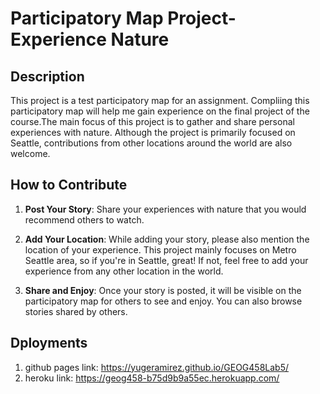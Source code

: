 # Participatory Map Project-Experience Nature

## Description

This project is a test participatory map for an assignment. Compliing this participatory map will help me gain experience on the final project of the course.The main focus of this project is to gather and share personal experiences with nature. Although the project is primarily focused on Seattle, contributions from other locations around the world are also welcome.

## How to Contribute

1. **Post Your Story**: Share your experiences with nature that you would recommend others to watch.

2. **Add Your Location**: While adding your story, please also mention the location of your experience. This project mainly focuses on Metro Seattle area, so if you're in Seattle, great! If not, feel free to add your experience from any other location in the world.

3. **Share and Enjoy**: Once your story is posted, it will be visible on the participatory map for others to see and enjoy. You can also browse stories shared by others.

## Dployments
1. github pages link: https://yugeramirez.github.io/GEOG458Lab5/
2. heroku link: https://geog458-b75d9b9a55ec.herokuapp.com/
